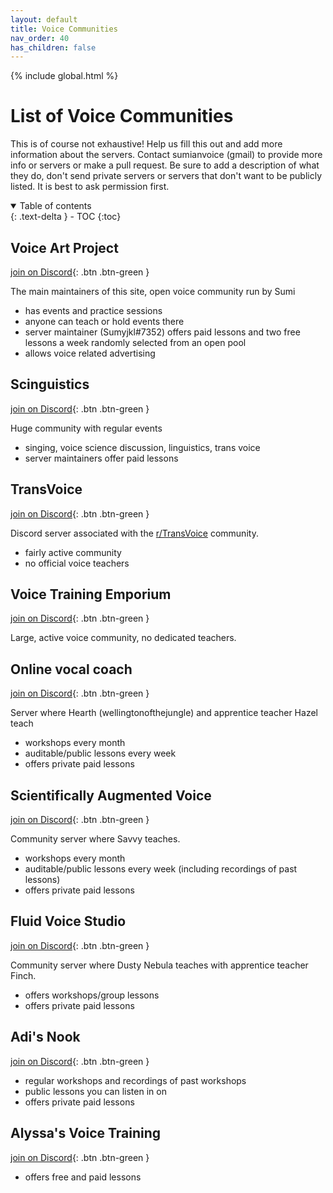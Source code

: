 ```yaml
---
layout: default
title: Voice Communities
nav_order: 40
has_children: false
---
```

{% include global.html %}

# List of Voice Communities
This is of course not exhaustive! Help us fill this out and add more information about the servers. Contact sumianvoice (gmail) to provide more info or servers or make a pull request. Be sure to add a description of what they do, don't send private servers or servers that don't want to be publicly listed. It is best to ask permission first.

<details open markdown="block">
  <summary>
    Table of contents
  </summary>
{: .text-delta }
- TOC
{:toc}
</details>

## Voice Art Project
<span class="fs-2"> [join on Discord](https://discord.gg/ahc5hb9zSk){: .btn .btn-green } </span>

The main maintainers of this site, open voice community run by Sumi
- has events and practice sessions
- anyone can teach or hold events there
- server maintainer (Sumyjkl#7352) offers paid lessons and two free lessons a week randomly selected from an open pool
- allows voice related advertising

## Scinguistics
<span class="fs-2"> [join on Discord](https://discord.gg/w6Eb2tY){: .btn .btn-green } </span>

Huge community with regular events
- singing, voice science discussion, linguistics, trans voice
- server maintainers offer paid lessons

## TransVoice
<span class="fs-2"> [join on Discord](https://discord.gg/BPPMkDu){: .btn .btn-green } </span>

Discord server associated with the [r/TransVoice](http://reddit.com/r/transvoice/) community.
- fairly active community
- no official voice teachers

## Voice Training Emporium
<span class="fs-2"> [join on Discord](https://discord.gg/TZwMeg57jR){: .btn .btn-green } </span>

Large, active voice community, no dedicated teachers.

## Online vocal coach
<span class="fs-2"> [join on Discord](https://discord.gg/2cst4Yr){: .btn .btn-green } </span>

Server where Hearth (wellingtonofthejungle) and apprentice teacher Hazel teach
- workshops every month
- auditable/public lessons every week
- offers private paid lessons

## Scientifically Augmented Voice
<span class="fs-2"> [join on Discord](https://discord.gg/dbwrQMV){: .btn .btn-green } </span>

Community server where Savvy teaches.
- workshops every month
- auditable/public lessons every week (including recordings of past lessons)
- offers private paid lessons

## Fluid Voice Studio
<span class="fs-2"> [join on Discord](https://discord.gg/ThrvmTy24q){: .btn .btn-green } </span>

Community server where Dusty Nebula teaches with apprentice teacher Finch.
- offers workshops/group lessons
- offers private paid lessons

## Adi's Nook
<span class="fs-2"> [join on Discord](https://discord.gg/GSvbGGp2eR){: .btn .btn-green } </span>

- regular workshops and recordings of past workshops
- public lessons you can listen in on
- offers private paid lessons

## Alyssa's Voice Training
<span class="fs-2"> [join on Discord](https://discord.gg/KQFHYveFry){: .btn .btn-green } </span>

- offers free and paid lessons


<!--  -->
